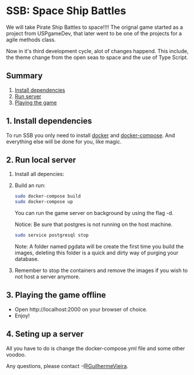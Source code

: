 # SSB: Space Ship Battles

We will take Pirate Ship Battles to space!!!!
The orignal game started as a project from USPgameDev, that later went to be one of the projects for a agile methods class.

Now in it's third development cycle, alot of changes happend. This include, the theme change from the open seas to space and the use of Type Script.

## Summary

1. [Install dependencies](#install-dependencies)
2. [Run server](#run-server)
3. [Playing the game](#playing-the-game)

## 1. Install dependencies <a name="install-dependencies"></a>

To run SSB you only need to install [docker](https://docs.docker.com/install/) and [docker-compose](https://docs.docker.com/compose/install/). And everything else will be done for you, like magic.

## 2. Run local server <a name="run-server"></a>

1. Install all depencies:

2. Build an run:

    ```sh
    sudo docker-compose build
    sudo docker-compose up
    ```

    You can run the game server on background by using the flag -d.

    Notice: Be sure that postgres is not running on the host machine.

    ```sh
    sudo service postgresql stop
    ```

    Note: A folder named pgdata will be create the first time you build the images, deleting this folder is a quick and dirty way of purging your database.

3. Remember to stop the containers and remove the images if you wish to not host a server anymore.


## 3. Playing the game offline <a name="playing-the-game"></a>

* Open http://localhost:2000 on your browser of choice.
* Enjoy!

## 4. Seting up a server

All you have to do is change the docker-compose.yml file and some other voodoo.

Any questions, please contact -[@GuilhermeVieira](https://github.com/GuilhermeVieira).
